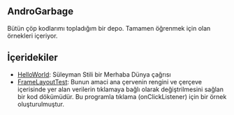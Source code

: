 AndroGarbage
------------

Bütün çöp kodlarımı topladığım bir depo.
Tamamen öğrenmek için olan örnekleri içeriyor.


İçeridekiler
------------

* [HelloWorld](https://github.com/Zaryob/AndroGarbage/tree/master/Helloworld): Süleyman Stili bir Merhaba Dünya çağrısı
* [FrameLayoutTest](https://github.com/Zaryob/AndroGarbage/tree/master/FrameLayoutTest): Bunun amaci ana çervenin rengini ve çerçeve içerisinde yer alan verilerin tıklamaya bağlı olarak değiştrilmesini sağlan bir kod dökümüdür. Bu programla tıklama (onClickListener) için bir örnek oluşturulmuştur.
